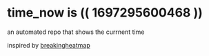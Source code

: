 # time_now is (( 1697295600468 ))

an automated repo that shows the currnent time

inspired by [breakingheatmap](https://github.com/breakingheatmap/breakingheatmap)